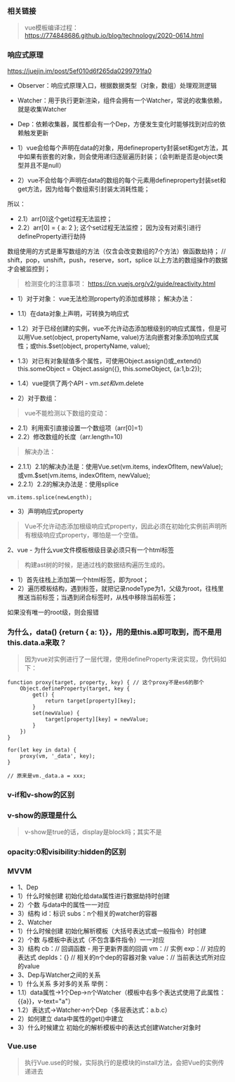 ### 相关链接
> vue模板编译过程：
> https://774848686.github.io/blog/technology/2020-0614.html

### 响应式原理
https://juejin.im/post/5ef010d6f265da0299791fa0
* Observer：响应式原理入口，根据数据类型（对象，数组）处理观测逻辑
* Watcher：用于执行更新渲染，组件会拥有一个Watcher，常说的收集依赖，就是收集Watcher
* Dep：依赖收集器，属性都会有一个Dep，方便发生变化时能够找到对应的依赖触发更新
* 1）vue会给每个声明在data的对象，用defineproperty封装set和get方法，其中如果有嵌套的对象，则会使用递归逐层遍历封装；（会判断是否是object类型并且不是null）

* 2）vue不会给每个声明在data的数组的每个元素用defineproperty封装set和get方法，因为给每个数组索引封装太消耗性能；

所以：
*	2.1）arr[0]这个get过程无法监控；
*	2.2）arr[0] = { a: 2 }; 这个set过程无法监控；
因为没有对索引进行defineProperty进行劫持

数组使用的方式是重写数组的方法（仅含会改变数组的7个方法）做函数劫持；
// shift，pop，unshift，push，reserve，sort，splice
以上方法的数组操作的数据才会被监控到；

> 检测变化的注意事项：
https://cn.vuejs.org/v2/guide/reactivity.html
* 1）对于对象：
vue无法检测property的添加或移除；
解决办法：
* 	1.1）在data对象上声明，可转换为响应式
* 	1.2）对于已经创建的实例，vue不允许动态添加根级别的响应式属性，但是可以用Vue.set(object, propertyName, value)方法向嵌套对象添加响应式属性；或this.$set(object, propertyName, value);
* 	1.3）对已有对象赋值多个属性，可使用Object.assign()或_extend()
	this.someObject = Object.assign({}, this.someObject, {a:1,b:2});
* 	1.4）vue提供了两个API - vm.$set和vm.$delete

* 2）对于数组：
> vue不能检测以下数组的变动：
* 	2.1）利用索引直接设置一个数组项（arr[0]=1）
* 	2.2）修改数组的长度（arr.length=10)
> 解决办法：
* 	2.1.1）2.1的解决办法是：使用Vue.set(vm.items, indexOfItem, newValue);或vm.$set(vm.items, indexOfItem, newValue);
* 	2.2.1）2.2的解决办法是：使用splice
```
vm.items.splice(newLength);
```

* 3）声明响应式property
> Vue不允许动态添加根级响应式property，因此必须在初始化实例前声明所有根级响应式property，哪怕是一个空值。

2、vue - 为什么vue文件模板根级目录必须只有一个html标签
> 构建ast树的时候，是通过栈的数据结构遍历生成的。
* 1）首先往栈上添加第一个html标签，即为root；
* 2）遍历模板结构，遇到标签，就把记录nodeType为1，父级为root，往栈里推送当前标签；当遇到闭合标签时，从栈中移除当前标签；

如果没有唯一的root级，则会报错

### 为什么，data() {return { a: 1}}，用的是this.a即可取到，而不是用this.data.a来取？

> 因为vue对实例进行了一层代理，使用defineProperty来说实现，伪代码如下：
```
function proxy(target, property, key) { // 这个proxy不是es6的那个
	Object.defineProperty(target, key {
		get() {
			return target[property][key];
		}
		set(newValue) {
			target[property][key] = newValue;
		}
	})
}

for(let key in data) {
	proxy(vm, '_data', key);
}

// 原来是vm._data.a = xxx;
```

### v-if和v-show的区别

### v-show的原理是什么
> v-show是true的话，display是block吗；其实不是

### opacity:0和visibility:hidden的区别

### MVVM

* 1、Dep
* 1）什么时候创建
	初始化给data属性进行数据劫持时创建
* 2）个数
	与data中的属性一一对应
* 3）结构
	id：标识
	subs：n个相关的watcher的容器
* 2、Watcher
* 1）什么时候创建
	初始化解析模板（大括号表达式或一般指令）时创建
* 2）个数
	与模板中表达式（不包含事件指令）一一对应
* 3）结构
	cb：// 回调函数 - 用于更新界面的回调
	vm：// 实例
	exp：// 对应的表达式
	depIds：{} // 相关的n个dep的容器对象
	value：// 当前表达式所对应的value
* 3、Dep与Watcher之间的关系
* 1）什么关系
	多对多的关系
	举例：
* 	1.1）data属性->1个Dep->n个Watcher（模板中右多个表达式使用了此属性：{{a}}，v-text="a"）
* 	1.2）表达式->Watcher->n个Dep（多层表达式：a.b.c）
* 2）如何建立
	data中属性的get()中建立
* 3）什么时候建立
	初始化的解析模板中的表达式创建Watcher对象时

### Vue.use
> 执行Vue.use的时候，实际执行的是模块的install方法，会把Vue的实例传递进去

